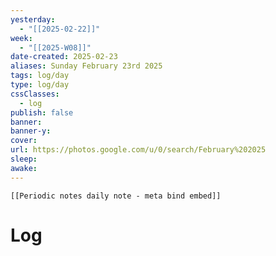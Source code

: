 ```yaml
---
yesterday: 
  - "[[2025-02-22]]"
week: 
  - "[[2025-W08]]" 
date-created: 2025-02-23
aliases: Sunday February 23rd 2025
tags: log/day
type: log/day
cssClasses:
  - log
publish: false
banner: 
banner-y: 
cover: 
url: https://photos.google.com/u/0/search/February%202025
sleep: 
awake:
---
```


```meta-bind-embed
[[Periodic notes daily note - meta bind embed]]
```

# Log